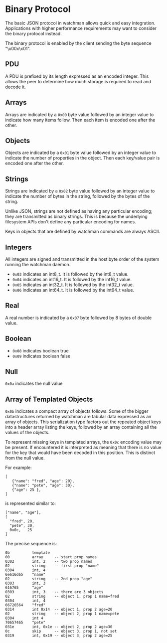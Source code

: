 # Binary Protocol

The basic JSON protocol in watchman allows quick and easy integration.
Applications with higher performance requirements may want to consider the
binary protocol instead.

The binary protocol is enabled by the client sending the byte sequence
"\x00x\x01".

## PDU

A PDU is prefixed by its length expressed as an encoded integer.  This allows
the peer to determine how much storage is required to read and decode it.

## Arrays

Arrays are indicated by a `0x00` byte value followed by an integer value to
indicate how many items follow.  Then each item is encoded one after the other.

## Objects

Objects are indicated by a `0x01` byte value followed by an integer value to
indicate the number of properties in the object.  Then each key/value pair is
encoded one after the other.

## Strings

Strings are indicated by a `0x02` byte value followed by an integer value to
indicate the number of bytes in the string, followed by the bytes of the
string.

Unlike JSON, strings are not defined as having any particular encoding; they
are transmitted as binary strings.  This is because the underlying filesystem
APIs don't define any particular encoding for names.

Keys in objects that are defined by watchman commands are always ASCII.

## Integers

All integers are signed and transmitted in the host byte order of the system
running the watchman daemon.

 * `0x03` indicates an int8_t.  It is followed by the int8_t value.
 * `0x04` indicates an int16_t. It is followed by the int16_t value.
 * `0x05` indicates an int32_t. It is followed by the int32_t value.
 * `0x06` indicates an int64_t. It is followed by the int64_t value.

## Real

A real number is indicated by a `0x07` byte followed by 8 bytes of double value.

## Boolean

 * `0x08` indicates boolean true
 * `0x09` indicates boolean false

## Null

`0x0a` indicates the null value

## Array of Templated Objects

`0x0b` indicates a compact array of objects follows.  Some of the bigger
datastructures returned by watchman are tabular data expressed as an array
of objects.  This serialization type factors out the repeated object keys
into a header array listing the keys, followed by an array containing
all the values of the objects.

To represent missing keys in templated arrays, the `0x0c` encoding value may
be present.  If encountered it is interpreted as meaning that there is no value
for the key that would have been decoded in this position.  This is distinct
from the null value.

For example:

```
[
   {"name": "fred", "age": 20},
   {"name": "pete", "age": 30},
   {"age": 25 },
]
```

is represented similar to:

```
["name", "age"],
[
  "fred", 20,
  "pete", 30,
  0x0c,   25
]
```

The precise sequence is:

```
0b          template
00          array     -- start prop names
0302        int, 2    -- two prop names
02          string    -- first prop "name"
0304        int, 4
6e616d65    "name"
02          string    -- 2nd prop "age"
0303        int, 3
616765      "age"
0303        int, 3    -- there are 3 objects
02          string    -- object 1, prop 1 name=fred
0304        int, 4
66726564    "fred"
0314        int 0x14  -- object 1, prop 2 age=20
02          string    -- object 2, prop 1 name=pete
0304        int 4
70657465    "pete"
031e        int, 0x1e -- object 2, prop 2 age=30
0c          skip      -- object 3, prop 1, not set
0319        int, 0x19 -- object 3, prop 2 age=25
```

